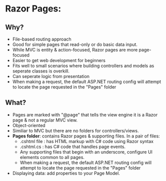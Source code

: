 # Razor Pages:


## Why?
- File-based routing approach
- Good for simple pages that read-only or do basic data input.
- While MVC is entity & action-focused, Razor pages are more page-focused
- Easier to get web development for beginners
- Fits well to small scenarios where building controllers and models as seperate classes is overkill.
- Can seperate logic from presentation
- When making a request, the default ASP.NET routing config will attempt to locate the page requested in the "Pages" folder

## What?
- Pages are marked with "@page" that tells the view engine it is a Razor page & not a regular MVC view.
- Object-oriented
- Similiar to MVC but there are no folders for controllers/views.
- **Pages folder**: contains Razor pages & supporting files. In a pair of files:
    - .cshtml file : has HTML markup with C# code using Razor syntax
    - .cshtml.cs : has C# code that handles page events.
    - Any supporting files that begin with an underscore, configure UI elements common to all pages. 
    - When making a request, the default ASP.NET routing config will attempt to locate the page requested in the "Pages" folder
- Displaying data: add properties to your Page Model.    